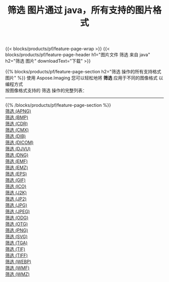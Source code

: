 ﻿---
title: 筛选 图片通过 java，所有支持的图片格式 
weight: 3920
url: /zh-hans/java/filter 
lang: zh-hans
langdirlevel: 2
locales: zh-hans,ja,it,ru,de,es,fr,nl,id,lt,pl,pt,vi,tr,ko,zh-hant,ar,hi,th,sv,cs,uk,he
description: 使用 Aspose.Imaging 你可以轻松地通过 java 获取 筛选 图像
---

{{< blocks/products/pf/feature-page-wrap >}}
{{< blocks/products/pf/feature-page-header h1="图片文件 筛选 来自 java" h2="筛选 图片" downloadText="下载" >}}


{{% blocks/products/pf/feature-page-section  h2="筛选 操作的所有支持格式图片" %}}
使用 Aspose.Imaging 您可以轻松地将 **筛选** 应用于不同的图像格式 以编程方式
<br/>
按图像格式支持的 筛选 操作的完整列表：
<hr/>
{{% /blocks/products/pf/feature-page-section %}}
<div class="container-fluid productfamilypage bg-gray">
    <div class="convertypes bg-gray agp-content section">
        <div class="container">
		<div class="row other-converters">
		    <div class='col-md-2 other-converter remove-lp remove-rp'><a href="/imaging/zh-hans/java/filter/apng" >筛选 (APNG)</a></div><div class='col-md-2 other-converter remove-lp remove-rp'><a href="/imaging/zh-hans/java/filter/bmp" >筛选 (BMP)</a></div><div class='col-md-2 other-converter remove-lp remove-rp'><a href="/imaging/zh-hans/java/filter/cdr" >筛选 (CDR)</a></div><div class='col-md-2 other-converter remove-lp remove-rp'><a href="/imaging/zh-hans/java/filter/cmx" >筛选 (CMX)</a></div><div class='col-md-2 other-converter remove-lp remove-rp'><a href="/imaging/zh-hans/java/filter/dib" >筛选 (DIB)</a></div><div class='col-md-2 other-converter remove-lp remove-rp'><a href="/imaging/zh-hans/java/filter/dicom" >筛选 (DICOM)</a></div><div class='col-md-2 other-converter remove-lp remove-rp'><a href="/imaging/zh-hans/java/filter/djvu" >筛选 (DJVU)</a></div><div class='col-md-2 other-converter remove-lp remove-rp'><a href="/imaging/zh-hans/java/filter/dng" >筛选 (DNG)</a></div><div class='col-md-2 other-converter remove-lp remove-rp'><a href="/imaging/zh-hans/java/filter/emf" >筛选 (EMF)</a></div><div class='col-md-2 other-converter remove-lp remove-rp'><a href="/imaging/zh-hans/java/filter/emz" >筛选 (EMZ)</a></div><div class='col-md-2 other-converter remove-lp remove-rp'><a href="/imaging/zh-hans/java/filter/eps" >筛选 (EPS)</a></div><div class='col-md-2 other-converter remove-lp remove-rp'><a href="/imaging/zh-hans/java/filter/gif" >筛选 (GIF)</a></div><div class='col-md-2 other-converter remove-lp remove-rp'><a href="/imaging/zh-hans/java/filter/ico" >筛选 (ICO)</a></div><div class='col-md-2 other-converter remove-lp remove-rp'><a href="/imaging/zh-hans/java/filter/j2k" >筛选 (J2K)</a></div><div class='col-md-2 other-converter remove-lp remove-rp'><a href="/imaging/zh-hans/java/filter/jp2" >筛选 (JP2)</a></div><div class='col-md-2 other-converter remove-lp remove-rp'><a href="/imaging/zh-hans/java/filter/jpg" >筛选 (JPG)</a></div><div class='col-md-2 other-converter remove-lp remove-rp'><a href="/imaging/zh-hans/java/filter/jpeg" >筛选 (JPEG)</a></div><div class='col-md-2 other-converter remove-lp remove-rp'><a href="/imaging/zh-hans/java/filter/odg" >筛选 (ODG)</a></div><div class='col-md-2 other-converter remove-lp remove-rp'><a href="/imaging/zh-hans/java/filter/otg" >筛选 (OTG)</a></div><div class='col-md-2 other-converter remove-lp remove-rp'><a href="/imaging/zh-hans/java/filter/png" >筛选 (PNG)</a></div><div class='col-md-2 other-converter remove-lp remove-rp'><a href="/imaging/zh-hans/java/filter/svg" >筛选 (SVG)</a></div><div class='col-md-2 other-converter remove-lp remove-rp'><a href="/imaging/zh-hans/java/filter/tga" >筛选 (TGA)</a></div><div class='col-md-2 other-converter remove-lp remove-rp'><a href="/imaging/zh-hans/java/filter/tif" >筛选 (TIF)</a></div><div class='col-md-2 other-converter remove-lp remove-rp'><a href="/imaging/zh-hans/java/filter/tiff" >筛选 (TIFF)</a></div><div class='col-md-2 other-converter remove-lp remove-rp'><a href="/imaging/zh-hans/java/filter/webp" >筛选 (WEBP)</a></div><div class='col-md-2 other-converter remove-lp remove-rp'><a href="/imaging/zh-hans/java/filter/wmf" >筛选 (WMF)</a></div><div class='col-md-2 other-converter remove-lp remove-rp'><a href="/imaging/zh-hans/java/filter/wmz" >筛选 (WMZ)</a></div>
                </div>
        </div>
    </div>
</div>
<br/>


